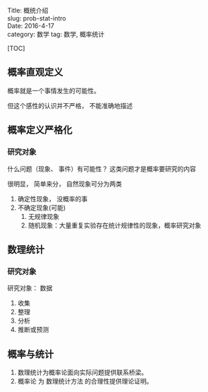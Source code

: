 Title: 概统介绍   
slug: prob-stat-intro   
Date: 2016-4-17   
category: 数学
tag: 数学, 概率统计

[TOC] 

## 概率直观定义

概率就是一个事情发生的可能性。

但这个感性的认识并不严格， 不能准确地描述

## 概率定义严格化

### 研究对象

什么问题（现象、 事件）有可能性？ 这类问题才是概率要研究的内容

很明显， 简单来分， 自然现象可分为两类 

1. 确定性现象， 没概率的事
2. 不确定现象(可能)   
    1. 无规律现象
    2. 随机现象：大量重复实验存在统计规律性的现象，概率研究对象


## 数理统计

### 研究对象

研究对象： 数据

1. 收集
2. 整理
3. 分析
4. 推断或预测

## 概率与统计

1. 数理统计为概率论面向实际问题提供联系桥梁。
2. 概率论 为 数理统计方法 的合理性提供理论证明。


